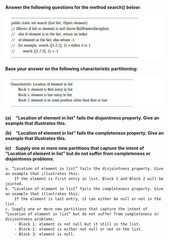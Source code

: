 **Answer the following questions for the method search() below:**

![image](https://raw.githubusercontent.com/RonLeader/formdangnhap/master/6.1.2.png)

**Base your answer on the following characteristic partitioning:**

![image](https://github.com/RonLeader/formdangnhap/blob/master/6.1.2.1.png)

**(a) “Location of element in list” fails the disjointness property. Give
an example that illustrates this.**

**(b) “Location of element in list” fails the completeness property.
Give an example that illustrates this.**

**(c) Supply one or more new partitions that capture the intent of
“Location of element in list” but do not suffer from
completeness or disjointness problems.**

```
a. “Location of element in list” fails the disjointness property. Give an example that illustrates this:
    If the element is first entry in list, Block 1 and Block 2 will be jointed.
b. “Location of element in list” fails the completeness property. Give an example that illustrates this:
    If the element is last entry, it can either be null or not in the list.
c. Supply one or more new partitions that capture the intent of “Location of element in list” but do not suffer from completeness or disjointness problems:
    - Block 1: element is not null but it still in the list.
    - Block 2: element is either not null or not in the list.
    - Block 3: element is null.
```
